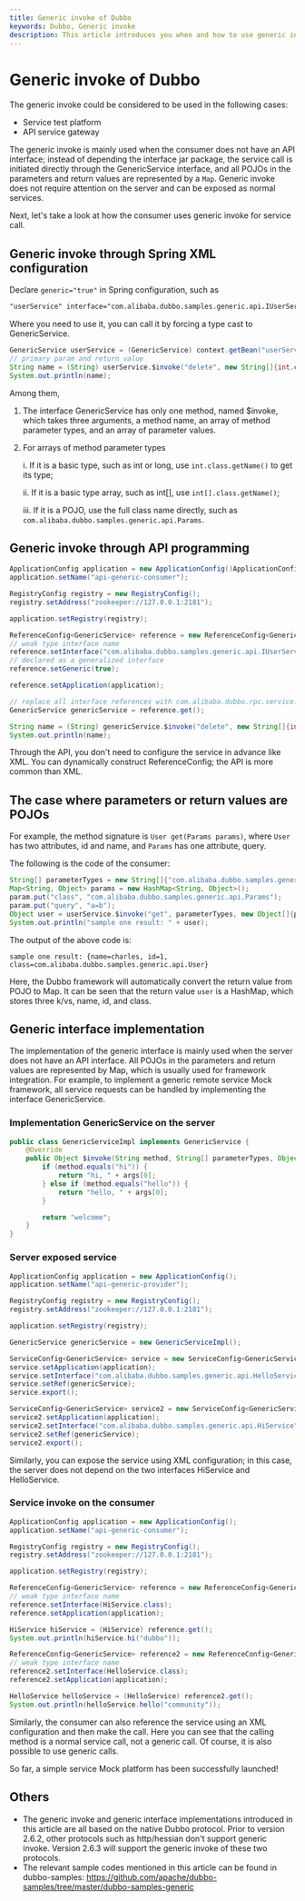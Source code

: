 ```yaml
---
title: Generic invoke of Dubbo
keywords: Dubbo, Generic invoke
description: This article introduces you when and how to use generic invoke of Dubbo.
---
```


# Generic invoke of Dubbo

The generic invoke could be considered to be used in the following cases:

- Service test platform
- API service gateway

The generic invoke is mainly used when the consumer does not have an API interface; 
instead of depending the interface jar package, the service call is initiated directly through the GenericService interface, and all POJOs in the parameters and return values are represented by a `Map`. 
Generic invoke does not require attention on the server and can be exposed as normal services.

Next, let's take a look at how the consumer uses generic invoke for service call.

## Generic invoke through Spring XML configuration

Declare `generic="true"` in Spring configuration, such as

```xml
"userService" interface="com.alibaba.dubbo.samples.generic.api.IUserService" generic="true"/>
```

Where you need to use it, you can call it by forcing a type cast to GenericService.

```java
GenericService userService = (GenericService) context.getBean("userService");
// primary param and return value
String name = (String) userService.$invoke("delete", new String[]{int.class.getName()}, new Object[]{1});
System.out.println(name);
```

Among them,

1. The interface GenericService has only one method, named $invoke, which takes three arguments, a method name, an array of method parameter types, and an array of parameter values.

2. For arrays of method parameter types

   i.	If it is a basic type, such as int or long, use `int.class.getName()` to get its type;
   
   ii. If it is a basic type array, such as int[], use `int[].class.getName()`;
   
   iii.	If it is a POJO, use the full class name directly, such as `com.alibaba.dubbo.samples.generic.api.Params`.

## Generic invoke through API programming

```java
ApplicationConfig application = new ApplicationConfig()ApplicationConfig application = new ApplicationConfig();
application.setName("api-generic-consumer");

RegistryConfig registry = new RegistryConfig();
registry.setAddress("zookeeper://127.0.0.1:2181");

application.setRegistry(registry);

ReferenceConfig<GenericService> reference = new ReferenceConfig<GenericService>();
// weak type interface name
reference.setInterface("com.alibaba.dubbo.samples.generic.api.IUserService");
// declared as a generalized interface
reference.setGeneric(true);

reference.setApplication(application);

// replace all interface references with com.alibaba.dubbo.rpc.service.GenericService
GenericService genericService = reference.get();

String name = (String) genericService.$invoke("delete", new String[]{int.class.getName()}, new Object[]{1});
System.out.println(name);
```

Through the API, you don't need to configure the service in advance like XML. You can dynamically construct ReferenceConfig; the API is more common than XML.

## The case where parameters or return values are POJOs

For example, the method signature is `User get(Params params)`, where `User` has two attributes, id and name, and `Params` has one attribute, query.

The following is the code of the consumer:

```java
String[] parameterTypes = new String[]{"com.alibaba.dubbo.samples.generic.api.Params"};
Map<String, Object> params = new HashMap<String, Object>();
param.put("class", "com.alibaba.dubbo.samples.generic.api.Params");
param.put("query", "a=b");
Object user = userService.$invoke("get", parameterTypes, new Object[]{param});
System.out.println("sample one result: " + user);
```

The output of the above code is:

```
sample one result: {name=charles, id=1, class=com.alibaba.dubbo.samples.generic.api.User}
```

Here, the Dubbo framework will automatically convert the return value from POJO to Map.
It can be seen that the return value `user` is a HashMap, which stores three k/vs, name, id, and class.

## Generic interface implementation

The implementation of the generic interface is mainly used when the server does not have an API interface. All POJOs in the parameters and return values are represented by Map, which is usually used for framework integration. For example, to implement a generic remote service Mock framework, all service requests can be handled by implementing the interface GenericService.

### Implementation GenericService on the server

```java
public class GenericServiceImpl implements GenericService {
    @Override
    public Object $invoke(String method, String[] parameterTypes, Object[] args) throws GenericException {
        if (method.equals("hi")) {
            return "hi, " + args[0];
        } else if (method.equals("hello")) {
            return "hello, " + args[0];
        }

        return "welcome";
    }
}
```

### Server exposed service

```java
ApplicationConfig application = new ApplicationConfig();
application.setName("api-generic-provider");

RegistryConfig registry = new RegistryConfig();
registry.setAddress("zookeeper://127.0.0.1:2181");

application.setRegistry(registry);

GenericService genericService = new GenericServiceImpl();

ServiceConfig<GenericService> service = new ServiceConfig<GenericService>();
service.setApplication(application);
service.setInterface("com.alibaba.dubbo.samples.generic.api.HelloService");
service.setRef(genericService);
service.export();

ServiceConfig<GenericService> service2 = new ServiceConfig<GenericService>();
service2.setApplication(application);
service2.setInterface("com.alibaba.dubbo.samples.generic.api.HiService");
service2.setRef(genericService);
service2.export();
```

Similarly, you can expose the service using XML configuration; in this case, the server does not depend on the two interfaces HiService and HelloService.

### Service invoke on the consumer

```java
ApplicationConfig application = new ApplicationConfig();
application.setName("api-generic-consumer");

RegistryConfig registry = new RegistryConfig();
registry.setAddress("zookeeper://127.0.0.1:2181");

application.setRegistry(registry);

ReferenceConfig<GenericService> reference = new ReferenceConfig<GenericService>();
// weak type interface name
reference.setInterface(HiService.class);
reference.setApplication(application);

HiService hiService = (HiService) reference.get();
System.out.println(hiService.hi("dubbo"));

ReferenceConfig<GenericService> reference2 = new ReferenceConfig<GenericService>();
// weak type interface name
reference2.setInterface(HelloService.class);
reference2.setApplication(application);

HelloService helloService = (HelloService) reference2.get();
System.out.println(helloService.hello("community"));
```

Similarly, the consumer can also reference the service using an XML configuration and then make the call. Here you can see that the calling method is a normal service call, not a generic call. Of course, it is also possible to use generic calls.

So far, a simple service Mock platform has been successfully launched!


## Others

-	The generic invoke and generic interface implementations introduced in this article are all based on the native Dubbo protocol. Prior to version 2.6.2, other protocols such as http/hessian don't support generic invoke. Version 2.6.3 will support the generic invoke of these two protocols.
-	The relevant sample codes mentioned in this article can be found in dubbo-samples: https://github.com/apache/dubbo-samples/tree/master/dubbo-samples-generic
